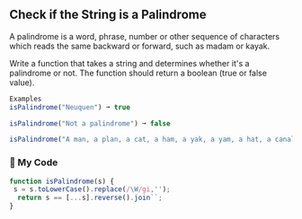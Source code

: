 ## Check if the String is a Palindrome
A palindrome is a word, phrase, number or other sequence of characters which reads the same backward or forward, such as madam or kayak.

Write a function that takes a string and determines whether it's a palindrome or not. The function should return a boolean (true or false value).
```js
Examples
isPalindrome("Neuquen") ➞ true

isPalindrome("Not a palindrome") ➞ false

isPalindrome("A man, a plan, a cat, a ham, a yak, a yam, a hat, a canal
```
### :evergreen_tree: My Code
```js
function isPalindrome(s) {
 s = s.toLowerCase().replace(/\W/gi,'');
  return s == [...s].reverse().join``;
}
```
